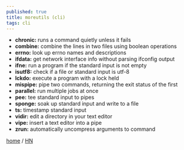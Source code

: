 ```yaml
---
published: true
title: moreutils (cli)
tags: cli
---
```

- **chronic:** runs a command quietly unless it fails
- **combine:** combine the lines in two files using boolean operations
- **errno:** look up errno names and descriptions
- **ifdata:** get network interface info without parsing ifconfig output
- **ifne:** run a program if the standard input is not empty
- **isutf8:** check if a file or standard input is utf-8
- **lckdo:** execute a program with a lock held
- **mispipe:** pipe two commands, returning the exit status of the first
- **parallel:** run multiple jobs at once
- **pee:** tee standard input to pipes
- **sponge:** soak up standard input and write to a file
- **ts:** timestamp standard input
- **vidir:** edit a directory in your text editor
- **vipe:** insert a text editor into a pipe
- **zrun:** automatically uncompress arguments to command

[home](https://joeyh.name/code/moreutils/) / [HN](https://news.ycombinator.com/item?id=24241986)
